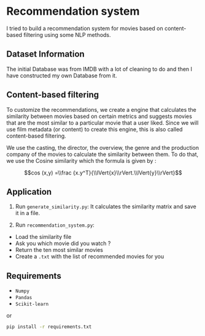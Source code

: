 # Recommendation system

I tried to build a recommendation system for movies based on content-based filtering using some NLP methods.

## Dataset Information

The initial Database was from IMDB with a lot of cleaning to do and then I have constructed my own Database from it.

## Content-based filtering

To customize the recommendations, we create a engine that calculates the similarity between movies based on certain metrics and suggests movies that are the most similar to a particular movie that a user liked. Since we will use film metadata (or content) to create this engine, this is also called content-based filtering.

We use the casting, the director, the overview, the genre and the production company of the movies to calculate the similarity between them.
To do that, we use the Cosine similarity which the formula is given by :
```math
cos (x,y) =\\frac {x.y^T}{\\lVert{x}\\rVert.\\lVert{y}\\rVert}
```

## Application 

1. Run `generate_similarity.py`: It calculates the similarity matrix and save it in a file.

2. Run `recommendation_system.py`: 
 - Load the similarity file
 - Ask you which movie did you watch ? 
 - Return the ten most similar movies 
 - Create a `.txt` with the list of recommended movies for you
 
## Requirements

* `Numpy`
* `Pandas`
* `Scikit-learn`

or 

```bash
pip install -r requirements.txt
```

